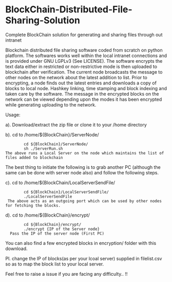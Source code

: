 # BlockChain-Distributed-File-Sharing-Solution
Complete BlockChain solution for generating and sharing files through out intranet

Blockchain distributed file sharing software coded from scratch on python platform. The softwares works well within the local intranet connections and is provided under GNU LGPLv3 (See LICENSE). The software encrypts the text data either in restricted or non-restrictive mode is then uploaded to blockchain after verification. The current node broadcasts the message to other nodes on the network about the latest addition to list. Prior to encrypting, a node finds out the latest entries and downloads a copy of blocks to local node. Hashkey linking, time stamping and block indexing and taken care by the software. The message in the encrypted blocks on the network can be viewed depending upon the modes it has been encrypted while generating uploading to the network.

Usage:

a). Download/extract the zip file or clone it to your /home directory

b). cd to /home/${BlockChain}/ServerNode/

            cd ${BlockChain}/ServerNode/
            sh ./ServerRun.sh
    The above runs a Local Server on the node which maintains the list of files added to blockchain
 
 The best thing to initiate the following is to grab another PC (although the same can be done with server node also) and follow the following steps.
 
 c). cd to /home/${BlockChain/LocalServerSendFile/
 
            cd ${BlockChain}/LocalServerSendFile/
            ./LocalServerSendFile
     The above acts as an outgoing port which can be used by other nodes for fetching the blocks.
     
 d). cd to /home/${BlockChain}/encrypt/
 
            cd ${BlockChain}/encrypt/
            ./encrypt {IP of the Server node}          
      Pass the IP of the server node (First PC)
      
You can also find a few encrypted blocks in encryption/ folder with this download.

Pl. change the IP of blocks(as per your lcoal server) supplied in filelist.csv so as to map the block list to your local server.

Feel free to raise a issue if you are facing any difficulty.. !!
